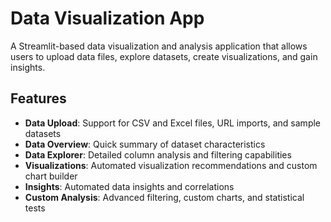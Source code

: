 # Data Visualization App

A Streamlit-based data visualization and analysis application that allows users to upload data files, explore datasets, create visualizations, and gain insights.

## Features

- **Data Upload**: Support for CSV and Excel files, URL imports, and sample datasets
- **Data Overview**: Quick summary of dataset characteristics
- **Data Explorer**: Detailed column analysis and filtering capabilities
- **Visualizations**: Automated visualization recommendations and custom chart builder
- **Insights**: Automated data insights and correlations
- **Custom Analysis**: Advanced filtering, custom charts, and statistical tests


